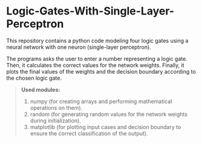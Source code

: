 # Logic-Gates-With-Single-Layer-Perceptron
This repository contains a python code modeling four logic gates using a neural network with one neuron (single-layer perceptron).

The programs asks the user to enter a number representing a logic gate. Then, it calculates the correct values for the network weights. Finally, it plots the
final values of the weights and the decision boundary according to the chosen logic gate.

>**Used modules:**
>1. numpy (for creating arrays and performing mathematical operations on them).
>2. random (for generating random values for the network weights during initialization).
>3. matplotlib (for plotting input cases and decision boundary to ensure the correct classification of the output).

